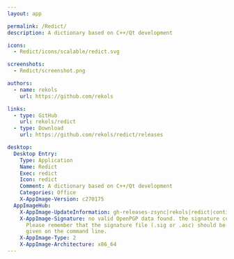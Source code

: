 ```yaml
---
layout: app

permalink: /Redict/
description: A dictionary based on C++/Qt development

icons:
  - Redict/icons/scalable/redict.svg

screenshots:
  - Redict/screenshot.png

authors:
  - name: rekols
    url: https://github.com/rekols

links:
  - type: GitHub
    url: rekols/redict
  - type: Download
    url: https://github.com/rekols/redict/releases

desktop:
  Desktop Entry:
    Type: Application
    Name: Redict
    Exec: redict
    Icon: redict
    Comment: A dictionary based on C++/Qt development
    Categories: Office
    X-AppImage-Version: c270175
  AppImageHub:
    X-AppImage-UpdateInformation: gh-releases-zsync|rekols|redict|continuous|Redict*-x86_64.AppImage.zsync
    X-AppImage-Signature: no valid OpenPGP data found. the signature could not be verified.
      Please remember that the signature file (.sig or .asc) should be the first file
      given on the command line.
    X-AppImage-Type: 2
    X-AppImage-Architecture: x86_64
---
```

